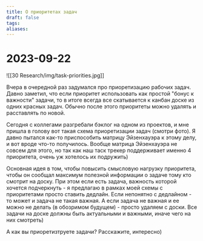 ```yaml
---
title: О приоритетах задач
draft: false
tags: 
aliases:
---
```

# 2023-09-22

![[30 Research/img/task-priorities.jpg]]

Вчера в очередной раз задумался про приоретизацию рабочих задач. Давно заметил, что если приоритет использовать как простой "бонус к важности" задачи, то в итоге всегда все скатывается к канбан доске из одних красных задач. Обычно после этого приоритеты можно удалять и расставлять по новой.

Сегодня с коллегами разгребали бэклог на одном из проектов, и мне пришла в голову вот такая схема приоретизации задач (смотри фото). Я давно пытался как-то приспособить матрицу Эйзенхауэра к этому делу, и вот вроде что-то получилось. Вообще матрица Эйзенхауэра не совсем для этого, но так как наш таск трекер поддерживает именно 4 приоритета, очень уж хотелось их подружить)

Основная идея в том, чтобы повысить смысловую нагрузку приоритета, чтобы он сообщал максимум полезной информации о задаче тому кто смотрит на доску. При этом если есть задача, важность которой хочется подчеркнуть - я предлагаю в рамках моей схемы с приоритетами просто ставить дедлайн. Если непонятно с дедлайном - то может и задача не такая важная. А если задача не важная и ее можно не делать (в обозримом будущем) - просто удаляем с доски. Все задачи на доске должны быть актуальными и важными, иначе чего на них смотреть)

А как вы приоретизтруете задачи? Расскажите, интересно)
